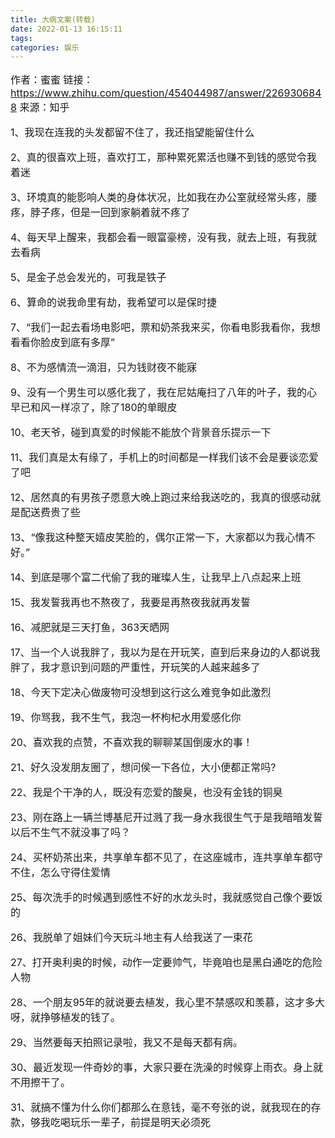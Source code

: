 ```yaml
---
title: 大病文案(转载)
date: 2022-01-13 16:15:11
tags:
categories: 娱乐
---
```

<font size=3>

作者：蜜蜜
链接：https://www.zhihu.com/question/454044987/answer/2269306848
来源：知乎


1、我现在连我的头发都留不住了，我还指望能留住什么

2、真的很喜欢上班，喜欢打工，那种累死累活也赚不到钱的感觉令我着迷

3、环境真的能影响人类的身体状况，比如我在办公室就经常头疼，腰疼，脖子疼，但是一回到家躺着就不疼了

4、每天早上醒来，我都会看一眼富豪榜，没有我，就去上班，有我就去看病

5、是金子总会发光的，可我是铁子

6、算命的说我命里有劫，我希望可以是保时捷

7、“我们一起去看场电影吧，票和奶茶我来买，你看电影我看你，我想看看你脸皮到底有多厚”

8、不为感情流一滴泪，只为钱财夜不能寐

9、没有一个男生可以感化我了，我在尼姑庵扫了八年的叶子，我的心早已和风一样凉了，除了180的单眼皮

10、老天爷，碰到真爱的时候能不能放个背景音乐提示一下

11、我们真是太有缘了，手机上的时间都是一样我们该不会是要谈恋爱了吧

12、居然真的有男孩子愿意大晚上跑过来给我送吃的，我真的很感动就是配送费贵了些

13、“像我这种整天嬉皮笑脸的，偶尔正常一下，大家都以为我心情不好。”

14、到底是哪个富二代偷了我的璀璨人生，让我早上八点起来上班

15、我发誓我再也不熬夜了，我要是再熬夜我就再发誓

16、减肥就是三天打鱼，363天晒网

17、当一个人说我胖了，我以为是在开玩笑，直到后来身边的人都说我胖了，我才意识到问题的严重性，开玩笑的人越来越多了

18、今天下定决心做废物可没想到这行这么难竞争如此激烈

19、你骂我，我不生气，我泡一杯枸杞水用爱感化你

20、喜欢我的点赞，不喜欢我的聊聊某国倒废水的事！

21、好久没发朋友圈了，想问侯一下各位，大小便都正常吗?

22、我是个干净的人，既没有恋爱的酸臭，也没有金钱的铜臭

23、刚在路上一辆兰博基尼开过溅了我一身水我很生气于是我暗暗发誓以后不生气不就没事了吗？

24、买杯奶茶出来，共享单车都不见了，在这座城市，连共享单车都守不住，怎么守得住爱情

25、每次洗手的时候遇到感性不好的水龙头时，我就感觉自己像个要饭的

26、我脱单了姐妹们今天玩斗地主有人给我送了一束花

27、打开奥利奥的时候，动作一定要帅气，毕竟咱也是黑白通吃的危险人物

28、一个朋友95年的就说要去植发，我心里不禁感叹和羡慕，这才多大呀，就挣够植发的钱了。

29、当然要每天拍照记录啦，我又不是每天都有病。

30、最近发现一件奇妙的事，大家只要在洗澡的时候穿上雨衣。身上就不用擦干了。

31、就搞不懂为什么你们都那么在意钱，毫不夸张的说，就我现在的存款，够我吃喝玩乐一辈子，前提是明天必须死

</font>
